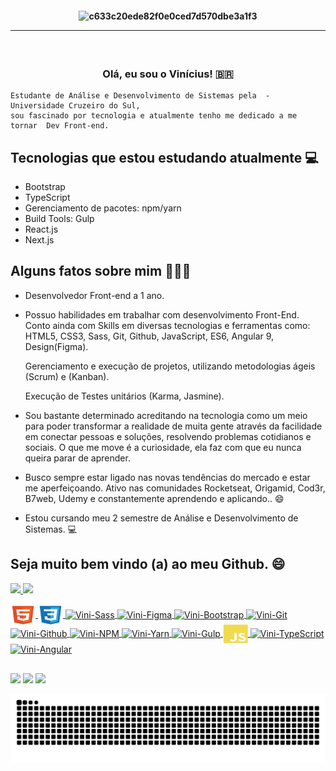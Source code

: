 <h4 align="center">
 
![c633c20ede82f0e0ced7d570dbe3a1f3](https://user-images.githubusercontent.com/70382532/138322189-2db8df52-9dcb-40a0-88a8-c365466bd33d.gif)

<hr>



<h3 align="center">  <br>

Olá, eu sou o Vinícius! 🇧🇷
<br>

</h3>

```
Estudante de Análise e Desenvolvimento de Sistemas pela  - Universidade Cruzeiro do Sul, 
sou fascinado por tecnologia e atualmente tenho me dedicado a me tornar  Dev Front-end.
```
## Tecnologias que estou estudando atualmente 💻

  - Bootstrap
  - TypeScript
  - Gerenciamento de pacotes: npm/yarn
  - Build Tools: Gulp
  - React.js
  - Next.js
  

## Alguns fatos sobre mim 👨🏻‍💻

- Desenvolvedor Front-end a 1 ano.
- Possuo habilidades em trabalhar com desenvolvimento Front-End. Conto ainda com Skills em diversas tecnologias e ferramentas como:
  HTML5, CSS3, Sass, Git, Github, JavaScript, ES6, Angular 9, Design(Figma).
  
  Gerenciamento e execução de projetos, utilizando metodologias ágeis (Scrum) e (Kanban).
 
  Execução de Testes unitários (Karma, Jasmine).

- Sou bastante determinado acreditando na tecnologia como um meio para poder transformar a realidade de muita gente através da facilidade em conectar pessoas e soluções, resolvendo problemas cotidianos e sociais. O que me move é a curiosidade, ela faz com que eu nunca queira parar de aprender.

- Busco sempre estar ligado nas novas tendências do mercado e estar me aperfeiçoando. Ativo nas comunidades Rocketseat, Origamid, Cod3r, B7web, Udemy e constantemente aprendendo e aplicando.. 😄

- Estou cursando meu 2 semestre de Análise e Desenvolvimento de Sistemas. 💻







## Seja muito bem vindo (a) ao meu Github.  😄


<div>
  <a href="https://github.com/Viniradis">
  <img height="180em" src="https://github-readme-stats.vercel.app/api?username=Viniradis&show_icons=true&theme=dark&include_all_commits=true&count_private=true"/>
  <img height="130em" src="https://github-readme-stats.vercel.app/api/top-langs/?username=Viniradis&layout=compact&langs_count=7&theme=dark"/>
</div>
  
  <div style="display: inline_block"><br>
  <img align="center" alt="Vini-HTML" height="30" width="40" src="https://raw.githubusercontent.com/devicons/devicon/master/icons/html5/html5-original.svg">
  <img align="center" alt="Vini-CSS" height="30" width="40" src="https://raw.githubusercontent.com/devicons/devicon/master/icons/css3/css3-original.svg">
  <img align="center" alt="Vini-Sass" height="30" width="40" src="https://cdn.jsdelivr.net/gh/devicons/devicon/icons/sass/sass-original.svg" />
  <img align="center" alt="Vini-Figma" height="30" width="40" src="https://cdn.jsdelivr.net/gh/devicons/devicon/icons/figma/figma-original.svg" />
  <img align="center" alt="Vini-Bootstrap" height="30" width="40" src="https://cdn.jsdelivr.net/gh/devicons/devicon/icons/bootstrap/bootstrap-original.svg" />
  <img align="center" alt="Vini-Git" height="30" width="40" src="https://cdn.jsdelivr.net/gh/devicons/devicon/icons/git/git-original.svg" />
  <img align="center" alt="Vini-Github" height="30" width="40" src="https://cdn.jsdelivr.net/gh/devicons/devicon/icons/github/github-original.svg" />
  <img align="center" alt="Vini-NPM" height="30" width="40" src="https://cdn.jsdelivr.net/gh/devicons/devicon/icons/npm/npm-original-wordmark.svg" />
  <img align="center" alt="Vini-Yarn" height="30" width="40" src="https://cdn.jsdelivr.net/gh/devicons/devicon/icons/yarn/yarn-original-wordmark.svg" />
  <img align="center" alt="Vini-Gulp" height="30" width="40" src="https://cdn.jsdelivr.net/gh/devicons/devicon/icons/gulp/gulp-plain.svg" />
  <img align="center" alt="Vini-Js" height="30" width="40" src="https://raw.githubusercontent.com/devicons/devicon/master/icons/javascript/javascript-plain.svg">
  <img align="center" alt="Vini-TypeScript" height="30" width="40" src="https://cdn.jsdelivr.net/gh/devicons/devicon/icons/typescript/typescript-original.svg" />
  <img align="center" alt="Vini-Angular" height="30" width="40" src="https://cdn.jsdelivr.net/gh/devicons/devicon/icons/angularjs/angularjs-original.svg" />
    
 
    
</div>
  
  ##
  <div>
  <a href="https://instagram.com/viniradis" target="_blank"><img src="https://img.shields.io/badge/-Instagram-%23E4405F?style=for-the-badge&logo=instagram&logoColor=white" target="_blank"></a>
  <a href = "mailto:viniradis@gmail.com"><img src="https://img.shields.io/badge/-Gmail-%23333?style=for-the-badge&logo=gmail&logoColor=white" target="_blank"></a>
  <a href="https://www.linkedin.com/in/vin%C3%ADcius-radis/" target="_blank"><img src="https://img.shields.io/badge/-LinkedIn-%230077B5?style=for-the-badge&logo=linkedin&logoColor=white" target="_blank"></a> 
  </div>
  
  
  
  
   ![Snake animation](https://github.com/Viniradis/Viniradis/blob/output/github-contribution-grid-snake.svg)
